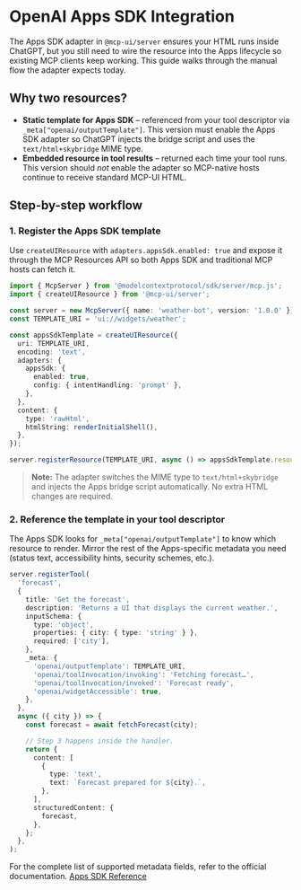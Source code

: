# OpenAI Apps SDK Integration

The Apps SDK adapter in `@mcp-ui/server` ensures your HTML runs inside ChatGPT, but you still need to wire the resource into the Apps lifecycle so existing MCP clients keep working. This guide walks through the manual flow the adapter expects today.

## Why two resources?

- **Static template for Apps SDK** – referenced from your tool descriptor via `_meta["openai/outputTemplate"]`. This version must enable the Apps SDK adapter so ChatGPT injects the bridge script and uses the `text/html+skybridge` MIME type.
- **Embedded resource in tool results** – returned each time your tool runs. This version should *not* enable the adapter so MCP-native hosts continue to receive standard MCP-UI HTML.

## Step-by-step workflow

### 1. Register the Apps SDK template

Use `createUIResource` with `adapters.appsSdk.enabled: true` and expose it through the MCP Resources API so both Apps SDK and traditional MCP hosts can fetch it.

```ts
import { McpServer } from '@modelcontextprotocol/sdk/server/mcp.js';
import { createUIResource } from '@mcp-ui/server';

const server = new McpServer({ name: 'weather-bot', version: '1.0.0' });
const TEMPLATE_URI = 'ui://widgets/weather';

const appsSdkTemplate = createUIResource({
  uri: TEMPLATE_URI,
  encoding: 'text',
  adapters: {
    appsSdk: {
      enabled: true,
      config: { intentHandling: 'prompt' },
    },
  },
  content: {
    type: 'rawHtml',
    htmlString: renderInitialShell(),
  },
});

server.registerResource(TEMPLATE_URI, async () => appsSdkTemplate.resource);
```

> **Note:** The adapter switches the MIME type to `text/html+skybridge` and injects the Apps bridge script automatically. No extra HTML changes are required.

### 2. Reference the template in your tool descriptor

The Apps SDK looks for `_meta["openai/outputTemplate"]` to know which resource to render. Mirror the rest of the Apps-specific metadata you need (status text, accessibility hints, security schemes, etc.).

```ts
server.registerTool(
  'forecast',
  {
    title: 'Get the forecast',
    description: 'Returns a UI that displays the current weather.',
    inputSchema: {
      type: 'object',
      properties: { city: { type: 'string' } },
      required: ['city'],
    },
    _meta: {
      'openai/outputTemplate': TEMPLATE_URI,
      'openai/toolInvocation/invoking': 'Fetching forecast…',
      'openai/toolInvocation/invoked': 'Forecast ready',
      'openai/widgetAccessible': true,
    },
  },
  async ({ city }) => {
    const forecast = await fetchForecast(city);

    // Step 3 happens inside the handler.
    return {
      content: [
        {
          type: 'text',
          text: `Forecast prepared for ${city}.`,
        },
      ],
      structuredContent: {
        forecast,
      },
    };
  },
);
```

For the complete list of supported metadata fields, refer to the official documentation. [Apps SDK Reference](https://developers.openai.com/apps-sdk/reference)

